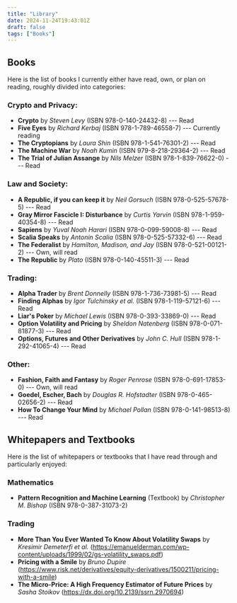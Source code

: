 ```yaml
---
title: "Library"
date: 2024-11-24T19:43:01Z
draft: false
tags: ["Books"]
---
```


## Books
Here is the list of books I currently either have read, own, or plan on reading, roughly divided into categories:

### Crypto and Privacy:
- **Crypto** by *Steven Levy* (ISBN 978-0-140-24432-8) --- Read
- **Five Eyes** by *Richard Kerbaj* (ISBN 978-1-789-46558-7) --- Currently reading
- **The Cryptopians** by *Laura Shin* (ISBN 978-1-541-76301-2) --- Read
- **The Machine War** by *Noah Kumin* (ISBN 979-8-218-29364-2) --- Read
- **The Trial of Julian Assange** by *Nils Melzer* (ISBN 978-1-839-76622-0) --- Read

### Law and Society:
- **A Republic, if you can keep it** by *Neil Gorsuch* (ISBN 978-0-525-57678-5) --- Read
- **Gray Mirror Fascicle I: Disturbance** by *Curtis Yarvin* (ISBN 978-1-959-40354-8) --- Read
- **Sapiens** by *Yuval Noah Harari* (ISBN 978-0-099-59008-8) --- Read
- **Scalia Speaks** by *Antonin Scalia* (ISBN 978-0-525-57332-6) --- Read
- **The Federalist** by *Hamilton, Madison, and Jay* (ISBN 978-0-521-00121-2) --- Own, will read
- **The Republic** by *Plato* (ISBN 978-0-140-45511-3) --- Read

### Trading:
- **Alpha Trader** by *Brent Donnelly* (ISBN 978-1-736-73981-5) --- Read
- **Finding Alphas** by *Igor Tulchinsky et al.* (ISBN 978-1-119-57121-6) --- Read
- **Liar's Poker** by *Michael Lewis* (ISBN 978-0-393-33869-0) --- Read
- **Option Volatility and Pricing** by *Sheldon Natenberg* (ISBN 978-0-071-81877-3) --- Read
- **Options, Futures and Other Derivatives** by *John C. Hull* (ISBN 978-1-292-41065-4) --- Read

### Other:
- **Fashion, Faith and Fantasy** by *Roger Penrose* (ISBN 978-0-691-17853-0) --- Own, will read
- **Goedel, Escher, Bach** by *Douglas R. Hofstadter* (ISBN 978-0-465-02656-2) --- Read
- **How To Change Your Mind** by *Michael Pollan* (ISBN 978-0-141-98513-8) --- Read

## Whitepapers and Textbooks
Here is the list of whitepapers or textbooks that I have read through and particularly enjoyed:

### Mathematics
- **Pattern Recognition and Machine Learning** (Textbook) by *Christopher M. Bishop* (ISBN 978-0-387-31073-2)

### Trading
- **More Than You Ever Wanted To Know About Volatility Swaps** by *Kresimir Demeterfi et al.* (https://emanuelderman.com/wp-content/uploads/1999/02/gs-volatility_swaps.pdf)
- **Pricing with a Smile** by *Bruno Dupire* (https://www.risk.net/derivatives/equity-derivatives/1500211/pricing-with-a-smile)
- **The Micro-Price: A High Frequency Estimator of Future Prices** by *Sasha Stoikov* (https://dx.doi.org/10.2139/ssrn.2970694)
